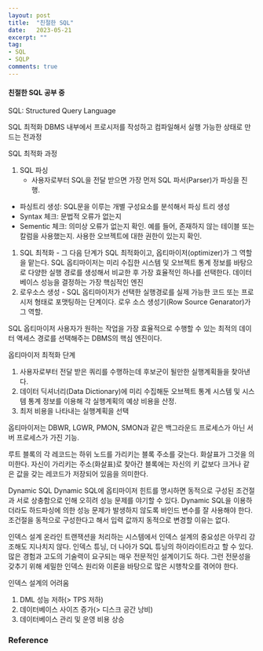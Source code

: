 ```yaml
---
layout: post
title:  "친절한 SQL"
date:   2023-05-21
excerpt: ""
tag:   
- SQL
- SQLP
comments: true
---
```

#### 친절한 SQL 공부 중

SQL: Structured Query Language

SQL 최적화
DBMS 내부에서 프로시저를 작성하고 컴파일해서 실행 가능한 상태로 만드는 전과정

SQL 최적화 과정

1. SQL 파싱
   * 사용자로부터 SQL을 전달 받으면 가장 먼저 SQL 파서(Parser)가 파싱을 진행.

- 파싱트리 생성: SQL문을 이루는 개별 구성요소를 분석해서 파싱 트리 생성
- Syntax 체크: 문법적 오류가 없는지
- Sementic 체크: 의미상 오류가 없는지 확인. 예를 들어, 존재하지 않는 테이블 또는 칼럼을 사용했는지. 사용한 오브젝트에 대한 권한이 있는지 확인.

1. SQL 최적화 - 그 다음 단계가 SQL 최적화이고, 옵티마이저(optimizer)가 그 역할을 맡는다. SQL 옵티마이저는 미리 수집한 시스템 및 오브젝트 통계 정보를 바탕으로 다양한 실행 경로를 생성해서 비교한 후 가장 효율적인 하나를 선택한다. 데이터 베이스 성능을 결정하는 가장 핵심적인 엔진
2. 로우소스 생성 - SQL 옵티마이저가 선택한 실행경로를 실제 가능한 코드 또는 프로시저 형태로 포맷팅하는 단계이다. 로우 소스 생성기(Row Source Genarator)가 그 역할.

SQL 옵티마이저 
사용자가 원하는 작업을 가장 효율적으로 수행할 수 있는 최적의 데이터 액세스 경로를 선택해주는 DBMS의 핵심 엔진이다.

옵티마이저 최적화 단계

1. 사용자로부터 전달 받은 쿼리를 수행하는데 후보군이 될만한 실행계획들을 찾아낸다.
2. 데이터 딕셔너리(Data Dictionary)에 미리 수집해둔 오브젝트 통계 시스템 및 시스템 통계 정보를 이용해 각 실행계획의 예상 비용을 산정.
3. 최저 비용을 나타내는 실행계획을 선택

옵티마이저는 DBWR, LGWR, PMON, SMON과 같은 백그라운드 프로세스가 아닌 서버 프로세스가 가진 기능.

루트 블록의 각 레코드는 하위 노드를 가리키는 블록 주소를 갖는다. 화살표가 그것을 의미한다. 자신이 가리키는 주소(화살표)로 찾아간 블록에는 자신의 키 값보다 크거나 같은 값을 갖는 레코드가 저장되어 있음을 의미한다.

Dynamic SQL
Dynamic SQL에 옵티마이저 힌트를 명시하면 동적으로 구성된 조건절과 서로 상충함으로 인해 오히려 성능 문제를 야기할 수 있다. Dynamic SQL을 이용하더라도 하드파싱에 의한 성능 문제가 발생하지 않도록 바인드 변수를 잘 사용해야 한다. 조건절을 동적으로 구성한다고 해서 입력 값까지 동적으로 변경할 이유는 없다.

인덱스 설계
온라인 트랜잭션을 처리하는 시스템에서 인덱스 설계의 중요성은 아무리 강조해도 지나치지 않다. 인덱스 튜닝, 더 나아가 SQL 튜닝의 하이라이트라고 할 수 있다. 많은 경험과 고도의 기술력이 요구되는 매우 전문적인 설계이기도 하다. 그런 전문성을 갖추기 위해 세밀한 인덱스 원리와 이론을 바탕으로 많은 시행착오를 겪어야 한다.

인덱스 설계의 어려움

1. DML 성능 저하(> TPS 저하)
2. 데이터베이스 사이즈 증가(> 디스크 공간 낭비)
3. 데이터베이스 관리 및 운영 비용 상승


### Reference

<!-- Reference

## HTML Elements

Below is just about everything you'll need to style in the theme. Check the source code to see the many embedded elements within paragraphs.

# Heading 1

## Heading 2

### Heading 3

#### Heading 4

##### Heading 5

###### Heading 6

### Body text

Lorem ipsum dolor sit amet, test link adipiscing elit. **This is strong**. Nullam dignissim convallis est. Quisque aliquam.

![Smithsonian Image](https://mmistakes.github.io/minimal-mistakes/images/3953273590_704e3899d5_m.jpg)
{: .image-right}

*This is emphasized*. Donec faucibus. Nunc iaculis suscipit dui. 53 = 125. Water is H2O. Nam sit amet sem. Aliquam libero nisi, imperdiet at, tincidunt nec, gravida vehicula, nisl. The New York Times (That’s a citation). Underline.Maecenas ornare tortor. Donec sed tellus eget sapien fringilla nonummy. Mauris a ante. Suspendisse quam sem, consequat at, commodo vitae, feugiat in, nunc. Morbi imperdiet augue quis tellus.

HTML and CSS are our tools. Mauris a ante. Suspendisse quam sem, consequat at, commodo vitae, feugiat in, nunc. Morbi imperdiet augue quis tellus. Praesent mattis, massa quis luctus fermentum, turpis mi volutpat justo, eu volutpat enim diam eget metus.

### Blockquotes

> Lorem ipsum dolor sit amet, test link adipiscing elit. Nullam dignissim convallis est. Quisque aliquam.

## List Types

### Ordered Lists

1. Item one
   1. sub item one
   2. sub item two
   3. sub item three
2. Item two

### Unordered Lists

* Item one
* Item two
* Item three

## Tables

| Header1 | Header2 | Header3 |
|:--------|:-------:|--------:|
| cell1   | cell2   | cell3   |
| cell4   | cell5   | cell6   |
|----
| cell1   | cell2   | cell3   |
| cell4   | cell5   | cell6   |
|=====
| Foot1   | Foot2   | Foot3
{: rules="groups"}

## Code Snippets

{% highlight css %}
#container {
  float: left;
  margin: 0 -240px 0 0;
  width: 100%;
}
{% endhighlight %}

## Buttons

Make any link standout more when applying the `.btn` class.

{% highlight html %}
<a href="#" class="btn btn-success">Success Button</a>
{% endhighlight %}

<div markdown="0"><a href="#" class="btn">Primary Button</a></div>
<div markdown="0"><a href="#" class="btn btn-success">Success Button</a></div>
<div markdown="0"><a href="#" class="btn btn-warning">Warning Button</a></div>
<div markdown="0"><a href="#" class="btn btn-danger">Danger Button</a></div>
<div markdown="0"><a href="#" class="btn btn-info">Info Button</a></div>

## KBD

You can also use `<kbd>` tag for keyboard buttons.

{% highlight html %}
<kbd>W</kbd><kbd>A</kbd><kbd>S</kbd><kbd>D</kbd>
{% endhighlight %}

Press <kbd>W</kbd><kbd>A</kbd><kbd>S</kbd><kbd>D</kbd> to move your car. **Midtown Maddness!!**

## Notices

**Watch out!** You can also add notices by appending `{: .notice}` to a paragraph.
{: .notice} 
-->

